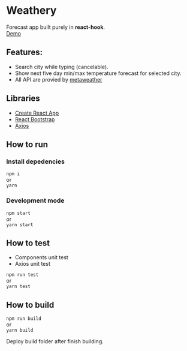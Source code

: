 # Weathery

Forecast app built purely in **react-hook**.\
[Demo](https://practical-brahmagupta-8c025d.netlify.app)

## Features:

- Search city while typing (cancelable).
- Show next five day min/max temperature forecast for selected city.
- All API are provied by [metaweather](https://www.metaweather.com/api)

## Libraries

- [Create React App](https://github.com/facebook/create-react-app)
- [React Bootstrap](https://react-bootstrap.github.io/)
- [Axios](https://github.com/axios/axios)

## How to run

### Install depedencies

`npm i`  
or  
`yarn`

### Development mode

`npm start`  
or  
`yarn start`

## How to test

- Components unit test
- Axios unit test

`npm run test`  
or  
`yarn test`

## How to build

`npm run build`  
or  
`yarn build`

Deploy build folder after finish building.
